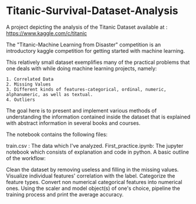 # Titanic-Survival-Dataset-Analysis
A project depicting the analysis of the Titanic Dataset available at : https://www.kaggle.com/c/titanic

The "Titanic-Machine Learning from Disaster" competition is an introductory kaggle competition for getting started with machine learning.

This relatively small dataset exemplifies many of the practical problems that one deals with while doing machine learning projects, namely:

    1. Correlated Data
    2. Missing Values
    3. Different kinds of features-categorical, ordinal, numeric, alphanumeric, as well as textual.
    4. Outliers

The goal here is to present and implement various methods of understanding the information contained inside the dataset that is explained with abstract information in several books and courses.

The notebook contains the following files:

train.csv : The  data which I've analyzed.
First_practice.ipynb: The jupyter notebook which consists of explanation and code in python.
A basic outline of the workflow:

Clean the dataset by removing useless and filling in the missing values.
Visualize individual features' correlation with the label.
Categorize the feature types.
Convert non numerical categorical features into numerical ones.
Using the scaler and model object(s) of one's choice, pipeline the training process and print the average accuracy.
